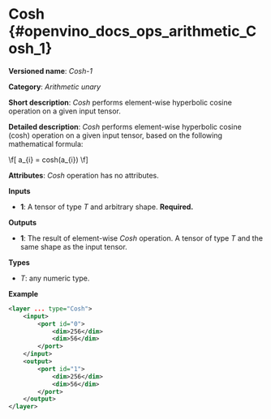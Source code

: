 # Cosh  {#openvino_docs_ops_arithmetic_Cosh_1}

**Versioned name**: *Cosh-1*

**Category**: *Arithmetic unary*

**Short description**: *Cosh* performs element-wise hyperbolic cosine operation on a given input tensor.

**Detailed description**: *Cosh* performs element-wise hyperbolic cosine (cosh) operation on a given input tensor, based on the following mathematical formula:

\f[
a_{i} = cosh(a_{i})
\f]

**Attributes**: *Cosh* operation has no attributes.

**Inputs**

* **1**: A tensor of type *T* and arbitrary shape. **Required.**

**Outputs**

* **1**: The result of element-wise *Cosh* operation. A tensor of type *T* and the same shape as the input tensor.

**Types**

* *T*: any numeric type.

**Example**

```xml
<layer ... type="Cosh">
    <input>
        <port id="0">
            <dim>256</dim>
            <dim>56</dim>
        </port>
    </input>
    <output>
        <port id="1">
            <dim>256</dim>
            <dim>56</dim>
        </port>
    </output>
</layer>
```

